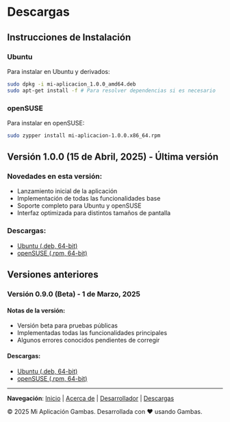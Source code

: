 # Descargas

## Instrucciones de Instalación

### Ubuntu

Para instalar en Ubuntu y derivados:

```bash
sudo dpkg -i mi-aplicacion_1.0.0_amd64.deb
sudo apt-get install -f # Para resolver dependencias si es necesario
```

### openSUSE

Para instalar en openSUSE:

```bash
sudo zypper install mi-aplicacion-1.0.0.x86_64.rpm
```

## Versión 1.0.0 (15 de Abril, 2025) - Última versión

### Novedades en esta versión:

- Lanzamiento inicial de la aplicación
- Implementación de todas las funcionalidades base
- Soporte completo para Ubuntu y openSUSE
- Interfaz optimizada para distintos tamaños de pantalla

### Descargas:

- [Ubuntu (.deb, 64-bit)](https://github.com/tu-usuario/tu-repositorio/releases/download/v1.0.0/mi-aplicacion_1.0.0_amd64.deb)
- [openSUSE (.rpm, 64-bit)](https://github.com/tu-usuario/tu-repositorio/releases/download/v1.0.0/mi-aplicacion-1.0.0.x86_64.rpm)

## Versiones anteriores

### Versión 0.9.0 (Beta) - 1 de Marzo, 2025

#### Notas de la versión:

- Versión beta para pruebas públicas
- Implementadas todas las funcionalidades principales
- Algunos errores conocidos pendientes de corregir

#### Descargas:

- [Ubuntu (.deb, 64-bit)](https://github.com/tu-usuario/tu-repositorio/releases/download/v0.9.0/mi-aplicacion_0.9.0_amd64.deb)
- [openSUSE (.rpm, 64-bit)](https://github.com/tu-usuario/tu-repositorio/releases/download/v0.9.0/mi-aplicacion-0.9.0.x86_64.rpm)

---

**Navegación**: [Inicio](index.md) | [Acerca de](about.md) | [Desarrollador](cv.md) | [Descargas](downloads.md)

&copy; 2025 Mi Aplicación Gambas. Desarrollada con ❤️ usando Gambas.